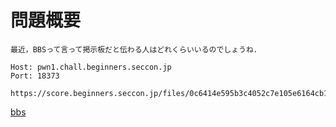 <!-- TITLE: Bbs -->
<!-- SUBTITLE: A quick summary of Bbs -->

# 問題概要
```
最近，BBSって言って掲示板だと伝わる人はどれくらいいるのでしょうね．

Host: pwn1.chall.beginners.seccon.jp
Port: 18373

https://score.beginners.seccon.jp/files/0c6414e595b3c4052c7e105e6164cb1f/bbs_3e897818670a0db55eaed8109b6a73f0e03d54e7
```

[bbs](/uploads/bin/bbs)

# 
